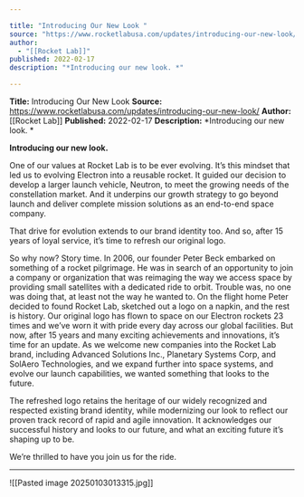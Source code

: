 ```yaml
---

title: "Introducing Our New Look "
source: "https://www.rocketlabusa.com/updates/introducing-our-new-look/"
author:
  - "[[Rocket Lab]]"
published: 2022-02-17
description: "*Introducing our new look. *"

---
```


**Title:** Introducing Our New Look 
**Source:** https://www.rocketlabusa.com/updates/introducing-our-new-look/
**Author:** [[Rocket Lab]]
**Published:** 2022-02-17
**Description:** *Introducing our new look. *

**Introducing our new look.** 

One of our values at Rocket Lab is to be ever evolving. It’s this mindset that led us to evolving Electron into a reusable rocket. It guided our decision to develop a larger launch vehicle, Neutron, to meet the growing needs of the constellation market. And it underpins our growth strategy to go beyond launch and deliver complete mission solutions as an end-to-end space company.

That drive for evolution extends to our brand identity too. And so, after 15 years of loyal service, it’s time to refresh our original logo. 

So why now? Story time. In 2006, our founder Peter Beck embarked on something of a rocket pilgrimage. He was in search of an opportunity to join a company or organization that was reimaging the way we access space by providing small satellites with a dedicated ride to orbit. Trouble was, no one was doing that, at least not the way he wanted to. On the flight home Peter decided to found Rocket Lab, sketched out a logo on a napkin, and the rest is history. Our original logo has flown to space on our Electron rockets 23 times and we’ve worn it with pride every day across our global facilities. But now, after 15 years and many exciting achievements and innovations, it’s time for an update. As we welcome new companies into the Rocket Lab brand, including Advanced Solutions Inc., Planetary Systems Corp, and SolAero Technologies, and we expand further into space systems, and evolve our launch capabilities, we wanted something that looks to the future.

The refreshed logo retains the heritage of our widely recognized and respected existing brand identity, while modernizing our look to reflect our proven track record of rapid and agile innovation. It acknowledges our successful history and looks to our future, and what an exciting future it’s shaping up to be.

We’re thrilled to have you join us for the ride.

---

![[Pasted image 20250103013315.jpg]]